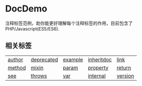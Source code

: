 DocDemo
=======

<!-- 
* [English version](./README_EN.md)
-->

注释标签范例，助你能更好理解每个注释标签的作用，目前包含了PHP/Javascript(ES5/ES6).

相关标签
---

||||||
|---|---|---|---|---|
|[author](./README_EN.md)|[deprecated](./README_EN.md)|[example](./README_EN.md)|[inheritdoc](./README_EN.md)|[link](./README_EN.md)|
|[method](./README_EN.md)|[mixin](./README_EN.md)|[param](./README_EN.md)|[property](./README_EN.md)|[return](./README_EN.md)|
|[see](./README_EN.md)|[throws](./README_EN.md)|[var](./README_EN.md)|[internal](./README_EN.md)|[version](./README_EN.md)|





